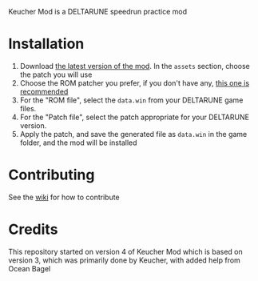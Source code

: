 Keucher Mod is a DELTARUNE speedrun practice mod

# Installation

1. Download [the latest version of the mod](https://github.com/nhaar/keucher-mod/releases/latest). In the `assets` section, choose the patch you will use
2. Choose the ROM patcher you prefer, if you don't have any, [this one is recommended](https://www.marcrobledo.com/RomPatcher.js/)
3. For the "ROM file", select the `data.win` from your DELTARUNE game files.
4. For the "Patch file", select the patch appropriate for your DELTARUNE version. 
5. Apply the patch, and save the generated file as `data.win` in the game folder, and the mod will be installed

# Contributing

See the [wiki](https://github.com/nhaar/keucher-mod/wiki) for how to contribute 

# Credits

This repository started on version 4 of Keucher Mod which is based on version 3, which was primarily done by Keucher, with added help from Ocean Bagel